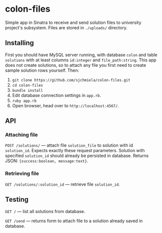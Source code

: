 # colon-files

Simple app in Sinatra to receive and send solution files to university project's subsystem. Files are stored in `./uploads/` directory.

## Installing

First you should have MySQL server running, with database `colon` and table `solutions` with at least columns `id:integer` and `file_path:string`. This app does not create solutions, so to attach any file you first need to create sample solution rows yourself. Then:

1. `git clone https://github.com/sjchmiela/colon-files.git`
2. `cd colon-files`
3. `bundle install`
4. Edit database connection settings in `app.rb`.
4. `ruby app.rb`
5. Open browser, head over to `http://localhost:4567/`.

## API

### Attaching file

`POST /solutions/` — attach file `solution_file` to solution with id `solution_id`. Expects exactly these request parameters. Solution with specified `solution_id` should already be persisted in database. Returns JSON: `{success:boolean, message:text}`.

### Retrieving file
`GET /solutions/:solution_id` — retrieve file `solution_id`.

## Testing

`GET /` — list all solutions from database.

`GET /send` — returns form to attach file to a solution already saved in database.
